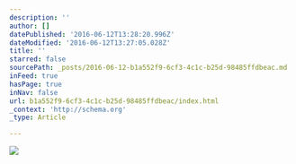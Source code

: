 ```yaml
---
description: ''
author: []
datePublished: '2016-06-12T13:28:20.996Z'
dateModified: '2016-06-12T13:27:05.028Z'
title: ''
starred: false
sourcePath: _posts/2016-06-12-b1a552f9-6cf3-4c1c-b25d-98485ffdbeac.md
inFeed: true
hasPage: true
inNav: false
url: b1a552f9-6cf3-4c1c-b25d-98485ffdbeac/index.html
_context: 'http://schema.org'
_type: Article

---
```

![](https://the-grid-user-content.s3-us-west-2.amazonaws.com/f487b860-6335-4a8e-b594-724b41493299.jpg)